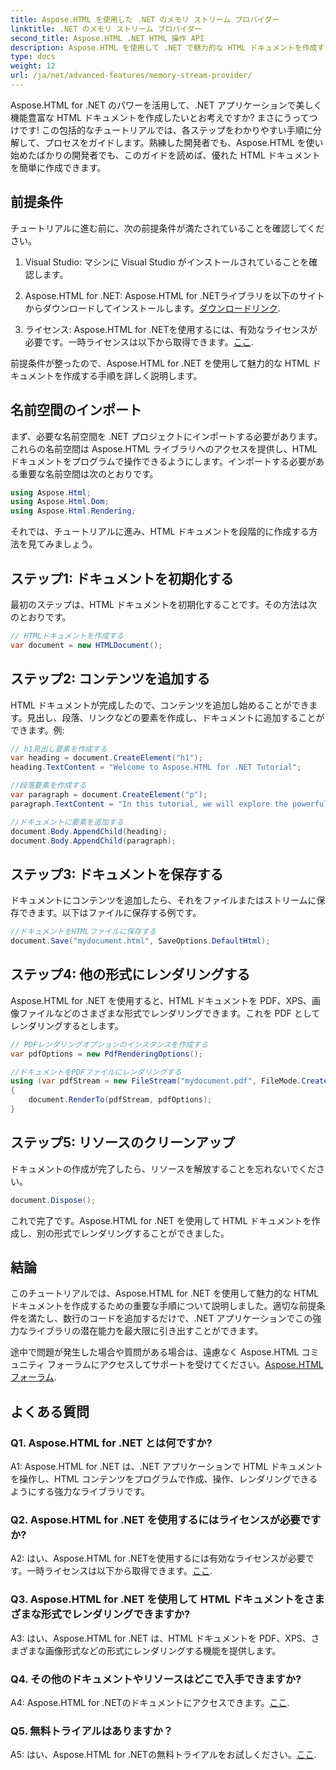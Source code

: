 ```yaml
---
title: Aspose.HTML を使用した .NET のメモリ ストリーム プロバイダー
linktitle: .NET のメモリ ストリーム プロバイダー
second_title: Aspose.HTML .NET HTML 操作 API
description: Aspose.HTML を使用して .NET で魅力的な HTML ドキュメントを作成する方法を学びます。ステップバイステップのチュートリアルに従って、HTML 操作のパワーを解き放ちましょう。
type: docs
weight: 12
url: /ja/net/advanced-features/memory-stream-provider/
---
```


Aspose.HTML for .NET のパワーを活用して、.NET アプリケーションで美しく機能豊富な HTML ドキュメントを作成したいとお考えですか? まさにうってつけです! この包括的なチュートリアルでは、各ステップをわかりやすい手順に分解して、プロセスをガイドします。熟練した開発者でも、Aspose.HTML を使い始めたばかりの開発者でも、このガイドを読めば、優れた HTML ドキュメントを簡単に作成できます。

## 前提条件

チュートリアルに進む前に、次の前提条件が満たされていることを確認してください。

1. Visual Studio: マシンに Visual Studio がインストールされていることを確認します。

2.  Aspose.HTML for .NET: Aspose.HTML for .NETライブラリを以下のサイトからダウンロードしてインストールします。[ダウンロードリンク](https://releases.aspose.com/html/net/).

3. ライセンス: Aspose.HTML for .NETを使用するには、有効なライセンスが必要です。一時ライセンスは以下から取得できます。[ここ](https://purchase.aspose.com/temporary-license/).

前提条件が整ったので、Aspose.HTML for .NET を使用して魅力的な HTML ドキュメントを作成する手順を詳しく説明します。

## 名前空間のインポート

まず、必要な名前空間を .NET プロジェクトにインポートする必要があります。これらの名前空間は Aspose.HTML ライブラリへのアクセスを提供し、HTML ドキュメントをプログラムで操作できるようにします。インポートする必要がある重要な名前空間は次のとおりです。

```csharp
using Aspose.Html;
using Aspose.Html.Dom;
using Aspose.Html.Rendering;
```

それでは、チュートリアルに進み、HTML ドキュメントを段階的に作成する方法を見てみましょう。

## ステップ1: ドキュメントを初期化する

最初のステップは、HTML ドキュメントを初期化することです。その方法は次のとおりです。

```csharp
// HTMLドキュメントを作成する
var document = new HTMLDocument();
```

## ステップ2: コンテンツを追加する

HTML ドキュメントが完成したので、コンテンツを追加し始めることができます。見出し、段落、リンクなどの要素を作成し、ドキュメントに追加することができます。例:

```csharp
// h1見出し要素を作成する
var heading = document.CreateElement("h1");
heading.TextContent = "Welcome to Aspose.HTML for .NET Tutorial";

//段落要素を作成する
var paragraph = document.CreateElement("p");
paragraph.TextContent = "In this tutorial, we will explore the powerful features of Aspose.HTML for .NET.";

//ドキュメントに要素を追加する
document.Body.AppendChild(heading);
document.Body.AppendChild(paragraph);
```

## ステップ3: ドキュメントを保存する

ドキュメントにコンテンツを追加したら、それをファイルまたはストリームに保存できます。以下はファイルに保存する例です。

```csharp
//ドキュメントをHTMLファイルに保存する
document.Save("mydocument.html", SaveOptions.DefaultHtml);
```

## ステップ4: 他の形式にレンダリングする

Aspose.HTML for .NET を使用すると、HTML ドキュメントを PDF、XPS、画像ファイルなどのさまざまな形式でレンダリングできます。これを PDF としてレンダリングするとします。

```csharp
// PDFレンダリングオプションのインスタンスを作成する
var pdfOptions = new PdfRenderingOptions();

//ドキュメントをPDFファイルにレンダリングする
using (var pdfStream = new FileStream("mydocument.pdf", FileMode.Create))
{
    document.RenderTo(pdfStream, pdfOptions);
}
```

## ステップ5: リソースのクリーンアップ

ドキュメントの作成が完了したら、リソースを解放することを忘れないでください。

```csharp
document.Dispose();
```

これで完了です。Aspose.HTML for .NET を使用して HTML ドキュメントを作成し、別の形式でレンダリングすることができました。

## 結論

このチュートリアルでは、Aspose.HTML for .NET を使用して魅力的な HTML ドキュメントを作成するための重要な手順について説明しました。適切な前提条件を満たし、数行のコードを追加するだけで、.NET アプリケーションでこの強力なライブラリの潜在能力を最大限に引き出すことができます。

途中で問題が発生した場合や質問がある場合は、遠慮なく Aspose.HTML コミュニティ フォーラムにアクセスしてサポートを受けてください。[Aspose.HTML フォーラム](https://forum.aspose.com/).

## よくある質問

### Q1. Aspose.HTML for .NET とは何ですか?

A1: Aspose.HTML for .NET は、.NET アプリケーションで HTML ドキュメントを操作し、HTML コンテンツをプログラムで作成、操作、レンダリングできるようにする強力なライブラリです。

### Q2. Aspose.HTML for .NET を使用するにはライセンスが必要ですか?

 A2: はい、Aspose.HTML for .NETを使用するには有効なライセンスが必要です。一時ライセンスは以下から取得できます。[ここ](https://purchase.aspose.com/temporary-license/).

### Q3. Aspose.HTML for .NET を使用して HTML ドキュメントをさまざまな形式でレンダリングできますか?

A3: はい、Aspose.HTML for .NET は、HTML ドキュメントを PDF、XPS、さまざまな画像形式などの形式にレンダリングする機能を提供します。

### Q4. その他のドキュメントやリソースはどこで入手できますか?

 A4: Aspose.HTML for .NETのドキュメントにアクセスできます。[ここ](https://reference.aspose.com/html/net/).

### Q5. 無料トライアルはありますか？

 A5: はい、Aspose.HTML for .NETの無料トライアルをお試しください。[ここ](https://releases.aspose.com/).
